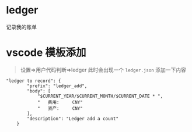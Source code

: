 # ledger
记录我的账单

# vscode 模板添加
> 设置=>用户代码判断=>ledger
> 此时会出现一个 `ledger.json`
> 添加一下内容

```
"ledger to record": {
		"prefix": "ledger_add",
		"body": [
			"$CURRENT_YEAR/$CURRENT_MONTH/$CURRENT_DATE * ",
			"	费用:		CNY"
			"	资产:		CNY"
		],
		"description": "Ledger add a count"
	}
```
